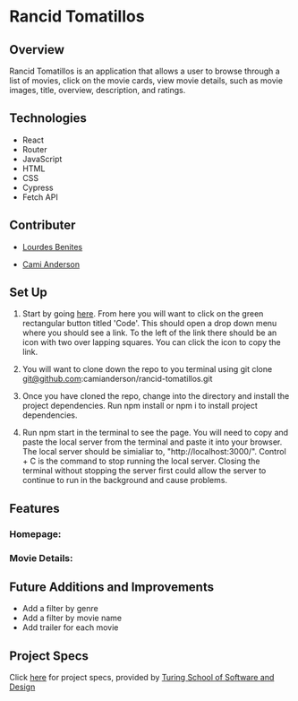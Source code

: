 # Rancid Tomatillos

## Overview

Rancid Tomatillos is an application that allows a user to browse through a list of movies, click on the movie cards, view movie details, such as movie images, title, overview, description, and ratings.

## Technologies
- React
- Router
- JavaScript
- HTML
- CSS
- Cypress
- Fetch API

## Contributer

- [Lourdes Benites](https://github.com/lourdesbnts)

- [Cami Anderson](https://github.com/camianderson)


## Set Up

1. Start by going [here](https://github.com/camianderson/rancid-tomatillos). From here you will want to click on the green rectangular button titled 'Code'. This should open a drop down menu where you should see a link. To the left of the link there should be an icon with two over lapping squares. You can click the icon to copy the link.

2. You will want to clone down the repo to you terminal using git clone git@github.com:camianderson/rancid-tomatillos.git

3. Once you have cloned the repo, change into the directory and install the project dependencies. Run npm install or npm i to install project dependencies.

4. Run npm start in the terminal to see the page. You will need to copy and paste the local server from the terminal and paste it into your browser. The local server should be simialiar to, "http://localhost:3000/". Control + C is the command to stop running the local server. Closing the terminal without stopping the server first could allow the server to continue to run in the background and cause problems.

## Features

### Homepage: 

### Movie Details: 

## Future Additions and Improvements

- Add a filter by genre
- Add a filter by movie name
- Add trailer for each movie

## Project Specs

Click [here](https://frontend.turing.edu/projects/module-3/rancid-tomatillos-v3.html) for project specs, provided by [Turing School of Software and Design](https://turing.edu/)

